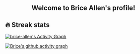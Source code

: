 <h2 align="center">
  Welcome to Brice Allen's profile!
</h2>

## 🔥 Streak stats

<!-- GitHub Readme Streak Stats - https://github.com/DenverCoder1/github-readme-streak-stats -->
<a href="https://github.com/ashutosh00710/github-readme-activity-graph"><img alt="brice-allen's Activity Graph" src="http://brice-allen.herokuapp.com?user=brice-allen&theme=tokyonight&date_format=M%20j%5B%2C%20Y%5D)" /></a>

<!-- https://github.com/ashutosh00710/github-readme-activity-graph -->
[![Brice's github activity graph](https://brice-allen-readme.herokuapp.com/graph?username=brice-allen&theme=default)](https://github.com/ashutosh00710/github-readme-activity-graph)

